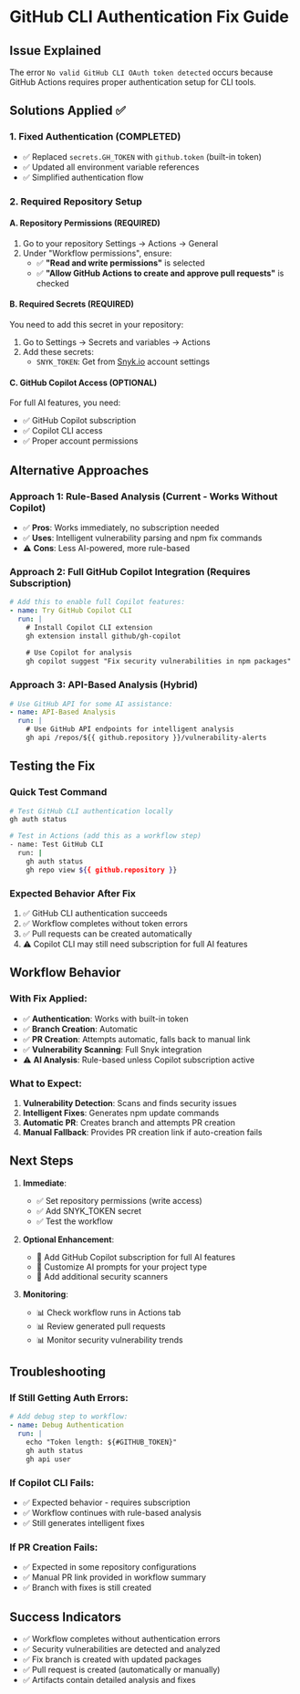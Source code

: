 # GitHub CLI Authentication Fix Guide

## Issue Explained
The error `No valid GitHub CLI OAuth token detected` occurs because GitHub Actions requires proper authentication setup for CLI tools.

## Solutions Applied ✅

### 1. **Fixed Authentication** (COMPLETED)
- ✅ Replaced `secrets.GH_TOKEN` with `github.token` (built-in token)
- ✅ Updated all environment variable references
- ✅ Simplified authentication flow

### 2. **Required Repository Setup**

#### A. **Repository Permissions** (REQUIRED)
1. Go to your repository Settings → Actions → General
2. Under "Workflow permissions", ensure:
   - ✅ **"Read and write permissions"** is selected
   - ✅ **"Allow GitHub Actions to create and approve pull requests"** is checked

#### B. **Required Secrets** (REQUIRED)
You need to add this secret in your repository:

1. Go to Settings → Secrets and variables → Actions
2. Add these secrets:
   - `SNYK_TOKEN`: Get from [Snyk.io](https://snyk.io) account settings

#### C. **GitHub Copilot Access** (OPTIONAL)
For full AI features, you need:
- ✅ GitHub Copilot subscription
- ✅ Copilot CLI access
- ✅ Proper account permissions

## Alternative Approaches

### Approach 1: Rule-Based Analysis (Current - Works Without Copilot)
- ✅ **Pros**: Works immediately, no subscription needed
- ✅ **Uses**: Intelligent vulnerability parsing and npm fix commands
- ⚠️ **Cons**: Less AI-powered, more rule-based

### Approach 2: Full GitHub Copilot Integration (Requires Subscription)
```yaml
# Add this to enable full Copilot features:
- name: Try GitHub Copilot CLI
  run: |
    # Install Copilot CLI extension
    gh extension install github/gh-copilot
    
    # Use Copilot for analysis
    gh copilot suggest "Fix security vulnerabilities in npm packages"
```

### Approach 3: API-Based Analysis (Hybrid)
```yaml
# Use GitHub API for some AI assistance:
- name: API-Based Analysis
  run: |
    # Use GitHub API endpoints for intelligent analysis
    gh api /repos/${{ github.repository }}/vulnerability-alerts
```

## Testing the Fix

### Quick Test Command
```bash
# Test GitHub CLI authentication locally
gh auth status

# Test in Actions (add this as a workflow step)
- name: Test GitHub CLI
  run: |
    gh auth status
    gh repo view ${{ github.repository }}
```

### Expected Behavior After Fix
1. ✅ GitHub CLI authentication succeeds
2. ✅ Workflow completes without token errors
3. ✅ Pull requests can be created automatically
4. ⚠️ Copilot CLI may still need subscription for full AI features

## Workflow Behavior

### With Fix Applied:
- ✅ **Authentication**: Works with built-in token
- ✅ **Branch Creation**: Automatic
- ✅ **PR Creation**: Attempts automatic, falls back to manual link
- ✅ **Vulnerability Scanning**: Full Snyk integration
- ⚠️ **AI Analysis**: Rule-based unless Copilot subscription active

### What to Expect:
1. **Vulnerability Detection**: Scans and finds security issues
2. **Intelligent Fixes**: Generates npm update commands
3. **Automatic PR**: Creates branch and attempts PR creation
4. **Manual Fallback**: Provides PR creation link if auto-creation fails

## Next Steps

1. **Immediate**: 
   - ✅ Set repository permissions (write access)
   - ✅ Add SNYK_TOKEN secret
   - ✅ Test the workflow

2. **Optional Enhancement**:
   - 🔄 Add GitHub Copilot subscription for full AI features
   - 🔄 Customize AI prompts for your project type
   - 🔄 Add additional security scanners

3. **Monitoring**:
   - 📊 Check workflow runs in Actions tab
   - 📊 Review generated pull requests
   - 📊 Monitor security vulnerability trends

## Troubleshooting

### If Still Getting Auth Errors:
```yaml
# Add debug step to workflow:
- name: Debug Authentication
  run: |
    echo "Token length: ${#GITHUB_TOKEN}"
    gh auth status
    gh api user
```

### If Copilot CLI Fails:
- ✅ Expected behavior - requires subscription
- ✅ Workflow continues with rule-based analysis
- ✅ Still generates intelligent fixes

### If PR Creation Fails:
- ✅ Expected in some repository configurations
- ✅ Manual PR link provided in workflow summary
- ✅ Branch with fixes is still created

## Success Indicators

- ✅ Workflow completes without authentication errors
- ✅ Security vulnerabilities are detected and analyzed
- ✅ Fix branch is created with updated packages
- ✅ Pull request is created (automatically or manually)
- ✅ Artifacts contain detailed analysis and fixes